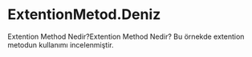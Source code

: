 # ExtentionMetod.Deniz
 Extention Method Nedir?Extention Method Nedir? Bu örnekde extention metodun kullanımı incelenmiştir.